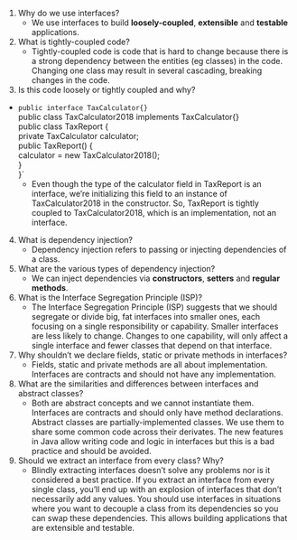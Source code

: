 1. Why do we use interfaces?
   - We use interfaces to build **loosely-coupled**, **extensible** and **testable**
applications.    
1. What is tightly-coupled code?
   - Tightly-coupled code is code that is hard to change because there is a
strong dependency between the entities (eg classes) in the code.
Changing one class may result in several cascading, breaking changes in
the code.
3. Is this code loosely or tightly coupled and why?
- `public interface TaxCalculator{}` <br/>
public class TaxCalculator2018 implements TaxCalculator{}<br/>
public class TaxReport {<br/>
private TaxCalculator calculator;<br/>
public TaxReport() {<br/>
calculator = new TaxCalculator2018();<br/>
  }<br/>
}`
    - Even though the type of the calculator field in TaxReport is an
interface, we’re initializing this field to an instance of
TaxCalculator2018 in the constructor. So, TaxReport is tightly
coupled to TaxCalculator2018, which is an implementation, not an
interface.
4. What is dependency injection?
   - Dependency injection refers to passing or injecting dependencies of a
class.
5. What are the various types of dependency injection?
   - We can inject dependencies via **constructors**, **setters** and **regular
methods**.
6. What is the Interface Segregation Principle (ISP)?
   - The Interface Segregation Principle (ISP) suggests that we should
segregate or divide big, fat interfaces into smaller ones, each focusing on
a single responsibility or capability. Smaller interfaces are less likely to
change. Changes to one capability, will only affect a single interface and
fewer classes that depend on that interface.
7. Why shouldn’t we declare fields, static or private methods in
interfaces?
    - Fields, static and private methods are all about implementation.
Interfaces are contracts and should not have any implementation.
8. What are the similarities and differences between interfaces and
abstract classes?
    - Both are abstract concepts and we cannot instantiate them.
Interfaces are contracts and should only have method declarations.
Abstract classes are partially-implemented classes. We use them to
share some common code across their derivates. The new features in
Java allow writing code and logic in interfaces but this is a bad practice
and should be avoided.
9. Should we extract an interface from every class? Why?
    - Blindly extracting interfaces doesn’t solve any problems nor is it
considered a best practice. If you extract an interface from every single
class, you’ll end up with an explosion of interfaces that don’t necessarily
add any values. You should use interfaces in situations where you want
to decouple a class from its dependencies so you can swap these
dependencies. This allows building applications that are extensible and
testable.
